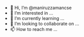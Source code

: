- 👋 Hi, I’m @maniruzzamancse
- 👀 I’m interested in ...
- 🌱 I’m currently learning ...
- 💞️ I’m looking to collaborate on ...
- 📫 How to reach me ...

<!---
maniruzzamancse/maniruzzamancse is a ✨ special ✨ repository because its `README.md` (this file) appears on your GitHub profile.
You can click the Preview link to take a look at your changes.
--->
